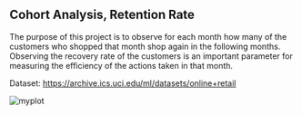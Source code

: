 ## Cohort Analysis, Retention Rate

The purpose of this project is to observe for each month how many of the customers who shopped that month shop again in the following months. 
Observing the recovery rate of the customers is an important parameter for measuring the efficiency of the actions taken in that month. 

Dataset: https://archive.ics.uci.edu/ml/datasets/online+retail

![myplot](https://user-images.githubusercontent.com/70212805/121709748-8a334400-cae1-11eb-81bd-013d7e147c7c.png)
